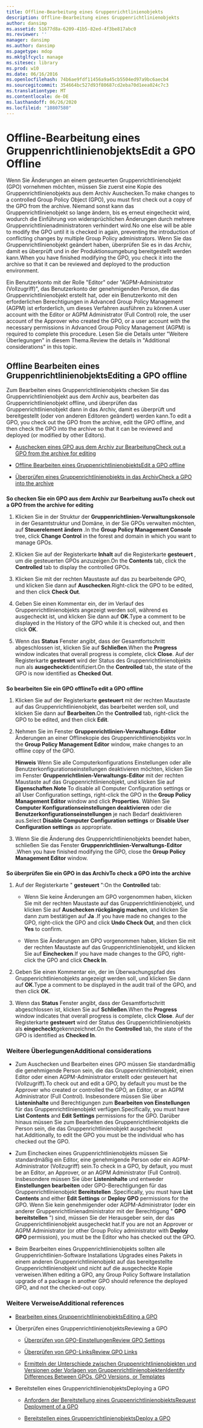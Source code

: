 ```yaml
---
title: Offline-Bearbeitung eines Gruppenrichtlinienobjekts
description: Offline-Bearbeitung eines Gruppenrichtlinienobjekts
author: dansimp
ms.assetid: 51677d8a-6209-41b5-82ed-4f3be817abc0
ms.reviewer: ''
manager: dansimp
ms.author: dansimp
ms.pagetype: mdop
ms.mktglfcycl: manage
ms.sitesec: library
ms.prod: w10
ms.date: 06/16/2016
ms.openlocfilehash: 74b6ae9fdf11456a9a45cb5504ed97a9bc6aecb4
ms.sourcegitcommit: 354664bc527d93f80687cd2eba70d1eea024c7c3
ms.translationtype: MT
ms.contentlocale: de-DE
ms.lasthandoff: 06/26/2020
ms.locfileid: "10807580"
---
```

# <span data-ttu-id="fa7f5-103">Offline-Bearbeitung eines Gruppenrichtlinienobjekts</span><span class="sxs-lookup"><span data-stu-id="fa7f5-103">Edit a GPO Offline</span></span>


<span data-ttu-id="fa7f5-104">Wenn Sie Änderungen an einem gesteuerten Gruppenrichtlinienobjekt (GPO) vornehmen möchten, müssen Sie zuerst eine Kopie des Gruppenrichtlinienobjekts aus dem Archiv Auschecken.</span><span class="sxs-lookup"><span data-stu-id="fa7f5-104">To make changes to a controlled Group Policy Object (GPO), you must first check out a copy of the GPO from the archive.</span></span> <span data-ttu-id="fa7f5-105">Niemand sonst kann das Gruppenrichtlinienobjekt so lange ändern, bis es erneut eingecheckt wird, wodurch die Einführung von widersprüchlichen Änderungen durch mehrere Gruppenrichtlinienadministratoren verhindert wird.</span><span class="sxs-lookup"><span data-stu-id="fa7f5-105">No one else will be able to modify the GPO until it is checked in again, preventing the introduction of conflicting changes by multiple Group Policy administrators.</span></span> <span data-ttu-id="fa7f5-106">Wenn Sie das Gruppenrichtlinienobjekt geändert haben, überprüfen Sie es in das Archiv, damit es überprüft und in der Produktionsumgebung bereitgestellt werden kann.</span><span class="sxs-lookup"><span data-stu-id="fa7f5-106">When you have finished modifying the GPO, you check it into the archive so that it can be reviewed and deployed to the production environment.</span></span>

<span data-ttu-id="fa7f5-107">Ein Benutzerkonto mit der Rolle "Editor" oder "AGPM-Administrator (Vollzugriff)", das Benutzerkonto der genehmigenden Person, die das Gruppenrichtlinienobjekt erstellt hat, oder ein Benutzerkonto mit den erforderlichen Berechtigungen in Advanced Group Policy Management (AGPM) ist erforderlich, um dieses Verfahren ausführen zu können.</span><span class="sxs-lookup"><span data-stu-id="fa7f5-107">A user account with the Editor or AGPM Administrator (Full Control) role, the user account of the Approver who created the GPO, or a user account with the necessary permissions in Advanced Group Policy Management (AGPM) is required to complete this procedure.</span></span> <span data-ttu-id="fa7f5-108">Lesen Sie die Details unter "Weitere Überlegungen" in diesem Thema.</span><span class="sxs-lookup"><span data-stu-id="fa7f5-108">Review the details in "Additional considerations" in this topic.</span></span>

## <span data-ttu-id="fa7f5-109">Offline Bearbeiten eines Gruppenrichtlinienobjekts</span><span class="sxs-lookup"><span data-stu-id="fa7f5-109">Editing a GPO offline</span></span>


<span data-ttu-id="fa7f5-110">Zum Bearbeiten eines Gruppenrichtlinienobjekts checken Sie das Gruppenrichtlinienobjekt aus dem Archiv aus, bearbeiten das Gruppenrichtlinienobjekt offline, und überprüfen das Gruppenrichtlinienobjekt dann in das Archiv, damit es überprüft und bereitgestellt (oder von anderen Editoren geändert) werden kann.</span><span class="sxs-lookup"><span data-stu-id="fa7f5-110">To edit a GPO, you check out the GPO from the archive, edit the GPO offline, and then check the GPO into the archive so that it can be reviewed and deployed (or modified by other Editors).</span></span>

-   [<span data-ttu-id="fa7f5-111">Auschecken eines GPO aus dem Archiv zur Bearbeitung</span><span class="sxs-lookup"><span data-stu-id="fa7f5-111">Check out a GPO from the archive for editing</span></span>](#bkmk-checkout)

-   [<span data-ttu-id="fa7f5-112">Offline Bearbeiten eines Gruppenrichtlinienobjekts</span><span class="sxs-lookup"><span data-stu-id="fa7f5-112">Edit a GPO offline</span></span>](#bkmk-edit)

-   [<span data-ttu-id="fa7f5-113">Überprüfen eines Gruppenrichtlinienobjekts in das Archiv</span><span class="sxs-lookup"><span data-stu-id="fa7f5-113">Check a GPO into the archive</span></span>](#bkmk-checkin)

### <a href="" id="bkmk-checkout"></a>

**<span data-ttu-id="fa7f5-114">So checken Sie ein GPO aus dem Archiv zur Bearbeitung aus</span><span class="sxs-lookup"><span data-stu-id="fa7f5-114">To check out a GPO from the archive for editing</span></span>**

1.  <span data-ttu-id="fa7f5-115">Klicken Sie in der Struktur der **Gruppenrichtlinien-Verwaltungskonsole** in der Gesamtstruktur und Domäne, in der Sie GPOs verwalten möchten, auf **Steuerelement ändern** .</span><span class="sxs-lookup"><span data-stu-id="fa7f5-115">In the **Group Policy Management Console** tree, click **Change Control** in the forest and domain in which you want to manage GPOs.</span></span>

2.  <span data-ttu-id="fa7f5-116">Klicken Sie auf der Registerkarte **Inhalt** auf die Registerkarte **gesteuert** , um die gesteuerten GPOs anzuzeigen.</span><span class="sxs-lookup"><span data-stu-id="fa7f5-116">On the **Contents** tab, click the **Controlled** tab to display the controlled GPOs.</span></span>

3.  <span data-ttu-id="fa7f5-117">Klicken Sie mit der rechten Maustaste auf das zu bearbeitende GPO, und klicken Sie dann auf **Auschecken**.</span><span class="sxs-lookup"><span data-stu-id="fa7f5-117">Right-click the GPO to be edited, and then click **Check Out**.</span></span>

4.  <span data-ttu-id="fa7f5-118">Geben Sie einen Kommentar ein, der im Verlauf des Gruppenrichtlinienobjekts angezeigt werden soll, während es ausgecheckt ist, und klicken Sie dann auf **OK**.</span><span class="sxs-lookup"><span data-stu-id="fa7f5-118">Type a comment to be displayed in the History of the GPO while it is checked out, and then click **OK**.</span></span>

5.  <span data-ttu-id="fa7f5-119">Wenn das **Status** Fenster angibt, dass der Gesamtfortschritt abgeschlossen ist, klicken Sie auf **Schließen**.</span><span class="sxs-lookup"><span data-stu-id="fa7f5-119">When the **Progress** window indicates that overall progress is complete, click **Close**.</span></span> <span data-ttu-id="fa7f5-120">Auf der Registerkarte **gesteuert** wird der Status des Gruppenrichtlinienobjekts nun als **ausgecheckt**identifiziert.</span><span class="sxs-lookup"><span data-stu-id="fa7f5-120">On the **Controlled** tab, the state of the GPO is now identified as **Checked Out**.</span></span>

### <a href="" id="bkmk-edit"></a>

**<span data-ttu-id="fa7f5-121">So bearbeiten Sie ein GPO offline</span><span class="sxs-lookup"><span data-stu-id="fa7f5-121">To edit a GPO offline</span></span>**

1.  <span data-ttu-id="fa7f5-122">Klicken Sie auf der Registerkarte **gesteuert** mit der rechten Maustaste auf das Gruppenrichtlinienobjekt, das bearbeitet werden soll, und klicken Sie dann auf **Bearbeiten**.</span><span class="sxs-lookup"><span data-stu-id="fa7f5-122">On the **Controlled** tab, right-click the GPO to be edited, and then click **Edit**.</span></span>

2.  <span data-ttu-id="fa7f5-123">Nehmen Sie im Fenster **Gruppenrichtlinien-Verwaltungs-Editor** Änderungen an einer Offlinekopie des Gruppenrichtlinienobjekts vor.</span><span class="sxs-lookup"><span data-stu-id="fa7f5-123">In the **Group Policy Management Editor** window, make changes to an offline copy of the GPO.</span></span>

    <span data-ttu-id="fa7f5-124">**Hinweis**  Wenn Sie alle Computerkonfigurations Einstellungen oder alle Benutzerkonfigurationseinstellungen deaktivieren möchten, klicken Sie im Fenster **Gruppenrichtlinien-Verwaltungs-Editor** mit der rechten Maustaste auf das Gruppenrichtlinienobjekt, und klicken Sie auf **Eigenschaften**.</span><span class="sxs-lookup"><span data-stu-id="fa7f5-124">**Note** To disable all Computer Configuration settings or all User Configuration settings, right-click the GPO in the **Group Policy Management Editor** window and click **Properties**.</span></span> <span data-ttu-id="fa7f5-125">Wählen Sie **Computer Konfigurationseinstellungen deaktivieren** oder die **Benutzerkonfigurationseinstellungen** je nach Bedarf deaktivieren aus.</span><span class="sxs-lookup"><span data-stu-id="fa7f5-125">Select **Disable Computer Configuration settings** or **Disable User Configuration settings** as appropriate.</span></span>

     

3.  <span data-ttu-id="fa7f5-126">Wenn Sie die Änderung des Gruppenrichtlinienobjekts beendet haben, schließen Sie das Fenster **Gruppenrichtlinien-Verwaltungs-Editor** .</span><span class="sxs-lookup"><span data-stu-id="fa7f5-126">When you have finished modifying the GPO, close the **Group Policy Management Editor** window.</span></span>

### <a href="" id="bkmk-checkin"></a>

**<span data-ttu-id="fa7f5-127">So überprüfen Sie ein GPO in das Archiv</span><span class="sxs-lookup"><span data-stu-id="fa7f5-127">To check a GPO into the archive</span></span>**

1.  <span data-ttu-id="fa7f5-128">Auf der Registerkarte " **gesteuert** ":</span><span class="sxs-lookup"><span data-stu-id="fa7f5-128">On the **Controlled** tab:</span></span>

    -   <span data-ttu-id="fa7f5-129">Wenn Sie keine Änderungen am GPO vorgenommen haben, klicken Sie mit der rechten Maustaste auf das Gruppenrichtlinienobjekt, und klicken Sie auf **Auschecken rückgängig machen**, und klicken Sie dann zum bestätigen auf **Ja** .</span><span class="sxs-lookup"><span data-stu-id="fa7f5-129">If you have made no changes to the GPO, right-click the GPO and click **Undo Check Out**, and then click **Yes** to confirm.</span></span>

    -   <span data-ttu-id="fa7f5-130">Wenn Sie Änderungen am GPO vorgenommen haben, klicken Sie mit der rechten Maustaste auf das Gruppenrichtlinienobjekt, und klicken Sie auf **Einchecken**.</span><span class="sxs-lookup"><span data-stu-id="fa7f5-130">If you have made changes to the GPO, right-click the GPO and click **Check In**.</span></span>

2.  <span data-ttu-id="fa7f5-131">Geben Sie einen Kommentar ein, der im Überwachungspfad des Gruppenrichtlinienobjekts angezeigt werden soll, und klicken Sie dann auf **OK**.</span><span class="sxs-lookup"><span data-stu-id="fa7f5-131">Type a comment to be displayed in the audit trail of the GPO, and then click **OK**.</span></span>

3.  <span data-ttu-id="fa7f5-132">Wenn das **Status** Fenster angibt, dass der Gesamtfortschritt abgeschlossen ist, klicken Sie auf **Schließen**.</span><span class="sxs-lookup"><span data-stu-id="fa7f5-132">When the **Progress** window indicates that overall progress is complete, click **Close**.</span></span> <span data-ttu-id="fa7f5-133">Auf der Registerkarte **gesteuert** wird der Status des Gruppenrichtlinienobjekts als **eingecheckt**gekennzeichnet.</span><span class="sxs-lookup"><span data-stu-id="fa7f5-133">On the **Controlled** tab, the state of the GPO is identified as **Checked In**.</span></span>

### <span data-ttu-id="fa7f5-134">Weitere Überlegungen</span><span class="sxs-lookup"><span data-stu-id="fa7f5-134">Additional considerations</span></span>

-   <span data-ttu-id="fa7f5-135">Zum Auschecken und Bearbeiten eines GPO müssen Sie standardmäßig die genehmigende Person sein, die das Gruppenrichtlinienobjekt, einen Editor oder einen AGPM-Administrator erstellt oder gesteuert hat (Vollzugriff).</span><span class="sxs-lookup"><span data-stu-id="fa7f5-135">To check out and edit a GPO, by default you must be the Approver who created or controlled the GPO, an Editor, or an AGPM Administrator (Full Control).</span></span> <span data-ttu-id="fa7f5-136">Insbesondere müssen Sie über **Listeninhalte** und Berechtigungen zum **Bearbeiten von Einstellungen** für das Gruppenrichtlinienobjekt verfügen.</span><span class="sxs-lookup"><span data-stu-id="fa7f5-136">Specifically, you must have **List Contents** and **Edit Settings** permissions for the GPO.</span></span> <span data-ttu-id="fa7f5-137">Darüber hinaus müssen Sie zum Bearbeiten des Gruppenrichtlinienobjekts die Person sein, die das Gruppenrichtlinienobjekt ausgecheckt hat.</span><span class="sxs-lookup"><span data-stu-id="fa7f5-137">Additionally, to edit the GPO you must be the individual who has checked out the GPO.</span></span>

-   <span data-ttu-id="fa7f5-138">Zum Einchecken eines Gruppenrichtlinienobjekts müssen Sie standardmäßig ein Editor, eine genehmigende Person oder ein AGPM-Administrator (Vollzugriff) sein.</span><span class="sxs-lookup"><span data-stu-id="fa7f5-138">To check in a GPO, by default, you must be an Editor, an Approver, or an AGPM Administrator (Full Control).</span></span> <span data-ttu-id="fa7f5-139">Insbesondere müssen Sie über **Listeninhalte** und entweder **Einstellungen bearbeiten** oder GPO-Berechtigungen für das Gruppenrichtlinienobjekt **Bereitstellen** .</span><span class="sxs-lookup"><span data-stu-id="fa7f5-139">Specifically, you must have **List Contents** and either **Edit Settings** or **Deploy GPO** permissions for the GPO.</span></span> <span data-ttu-id="fa7f5-140">Wenn Sie kein genehmigender oder AGPM-Administrator (oder ein anderer Gruppenrichtlinienadministrator mit der Berechtigung " **GPO bereitstellen** ") sind, müssen Sie der Herausgeber sein, der das Gruppenrichtlinienobjekt ausgecheckt hat.</span><span class="sxs-lookup"><span data-stu-id="fa7f5-140">If you are not an Approver or AGPM Administrator (or other Group Policy administrator with **Deploy GPO** permission), you must be the Editor who has checked out the GPO.</span></span>

-   <span data-ttu-id="fa7f5-141">Beim Bearbeiten eines Gruppenrichtlinienobjekts sollten alle Gruppenrichtlinien-Software Installations Upgrades eines Pakets in einem anderen Gruppenrichtlinienobjekt auf das bereitgestellte Gruppenrichtlinienobjekt und nicht auf die ausgecheckte Kopie verweisen.</span><span class="sxs-lookup"><span data-stu-id="fa7f5-141">When editing a GPO, any Group Policy Software Installation upgrade of a package in another GPO should reference the deployed GPO, and not the checked-out copy.</span></span>

### <span data-ttu-id="fa7f5-142">Weitere Verweise</span><span class="sxs-lookup"><span data-stu-id="fa7f5-142">Additional references</span></span>

-   [<span data-ttu-id="fa7f5-143">Bearbeiten eines Gruppenrichtlinienobjekts</span><span class="sxs-lookup"><span data-stu-id="fa7f5-143">Editing a GPO</span></span>](editing-a-gpo-agpm30ops.md)

-   <span data-ttu-id="fa7f5-144">Überprüfen eines Gruppenrichtlinienobjekts</span><span class="sxs-lookup"><span data-stu-id="fa7f5-144">Reviewing a GPO</span></span>

    -   [<span data-ttu-id="fa7f5-145">Überprüfen von GPO-Einstellungen</span><span class="sxs-lookup"><span data-stu-id="fa7f5-145">Review GPO Settings</span></span>](review-gpo-settings-agpm30ops.md)

    -   [<span data-ttu-id="fa7f5-146">Überprüfen von GPO-Links</span><span class="sxs-lookup"><span data-stu-id="fa7f5-146">Review GPO Links</span></span>](review-gpo-links-agpm30ops.md)

    -   [<span data-ttu-id="fa7f5-147">Ermitteln der Unterschiede zwischen Gruppenrichtlinienobjekten und Versionen oder Vorlagen von Gruppenrichtlinienobjekten</span><span class="sxs-lookup"><span data-stu-id="fa7f5-147">Identify Differences Between GPOs, GPO Versions, or Templates</span></span>](identify-differences-between-gpos-gpo-versions-or-templates-agpm30ops.md)

-   <span data-ttu-id="fa7f5-148">Bereitstellen eines Gruppenrichtlinienobjekts</span><span class="sxs-lookup"><span data-stu-id="fa7f5-148">Deploying a GPO</span></span>

    -   [<span data-ttu-id="fa7f5-149">Anfordern der Bereitstellung eines Gruppenrichtlinienobjekts</span><span class="sxs-lookup"><span data-stu-id="fa7f5-149">Request Deployment of a GPO</span></span>](request-deployment-of-a-gpo-agpm30ops.md)

    -   [<span data-ttu-id="fa7f5-150">Bereitstellen eines Gruppenrichtlinienobjekts</span><span class="sxs-lookup"><span data-stu-id="fa7f5-150">Deploy a GPO</span></span>](deploy-a-gpo-agpm30ops.md)

 

 





